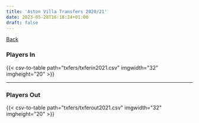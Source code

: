 ```yaml
---
title: 'Aston Villa Transfers 2020/21'
date: 2023-05-28T16:18:24+01:00
draft: false
---
```



[Back](/transfers/)

### Players In

{{< csv-to-table path="txfers/txferin2021.csv" imgwidth="32" imgheight="20" >}}

---

### Players Out

{{< csv-to-table path="txfers/txferout2021.csv" imgwidth="32" imgheight="20" >}}